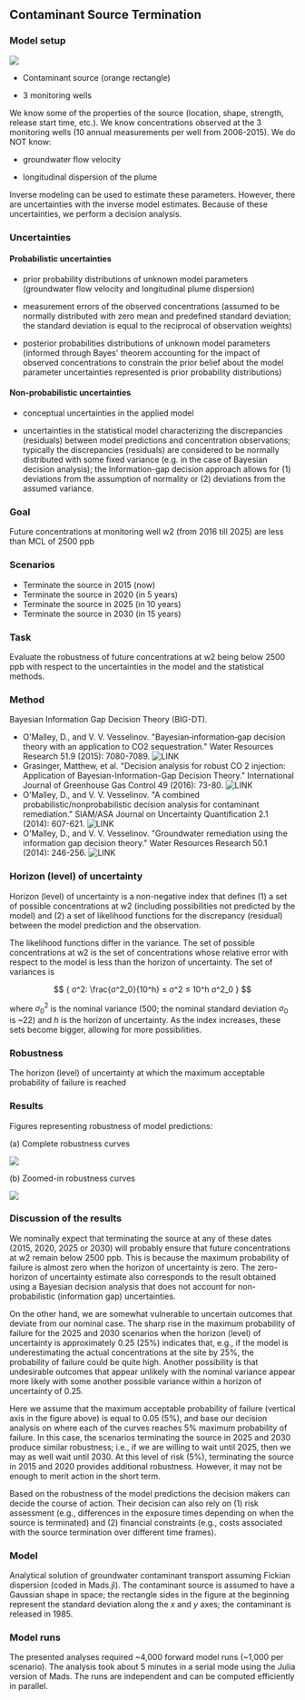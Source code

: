 ## Contaminant Source Termination

### Model setup

![](source_termination-problemsetup.png)

* Contaminant source (orange rectangle)

* 3 monitoring wells

We know some of the properties of the source (location, shape, strength, release start time, etc.).
We know concentrations observed at the 3 monitoring wells (10 annual measurements per well from 2006-2015).
We do NOT know:

*	groundwater flow velocity

*	longitudinal dispersion of the plume

Inverse modeling can be used to estimate these parameters.
However, there are uncertainties with the inverse model estimates.
Because of these uncertainties, we perform a decision analysis.

### Uncertainties

#### Probabilistic uncertainties

*	prior probability distributions of unknown model parameters (groundwater flow velocity and longitudinal plume dispersion)

*	measurement errors of the observed concentrations (assumed to be normally distributed with zero mean and predefined standard deviation; the standard deviation is equal to the reciprocal of observation weights)

*	posterior probabilities distributions of unknown model parameters (informed through Bayes' theorem accounting for the impact of observed concentrations to constrain the prior belief about the model parameter uncertainties represented is prior probability distributions)

#### Non-probabilistic uncertainties

*	conceptual uncertainties in the applied model

*	uncertainties in the statistical model characterizing the discrepancies (residuals) between model predictions and concentration observations; typically the discrepancies (residuals) are considered to be normally distributed with some fixed variance (e.g. in the case of Bayesian decision analysis); the Information-gap decision approach allows for (1) deviations from the assumption of normality or (2) deviations from the assumed variance.

### Goal

Future concentrations at monitoring well w2 (from 2016 till 2025) are less than MCL of 2500 ppb

### Scenarios

* Terminate the source in 2015 (now)
* Terminate the source in 2020 (in 5 years)
* Terminate the source in 2025 (in 10 years)
* Terminate the source in 2030 (in 15 years)

### Task

Evaluate the robustness of future concentrations at w2 being below 2500 ppb with respect to the uncertainties in the model and the statistical methods.

### Method

Bayesian Information Gap Decision Theory (BIG-DT).

* O'Malley, D., and V. V. Vesselinov. "Bayesian‐information‐gap decision theory with an application to CO2 sequestration." Water Resources Research 51.9 (2015): 7080-7089. ![LINK](http://onlinelibrary.wiley.com/doi/10.1002/2015WR017413/full)
* Grasinger, Matthew, et al. "Decision analysis for robust CO 2 injection: Application of Bayesian-Information-Gap Decision Theory." International Journal of Greenhouse Gas Control 49 (2016): 73-80. ![LINK](http://www.sciencedirect.com/science/article/pii/S1750583616300664?np=y)
* O'Malley, D., and V. V. Vesselinov. "A combined probabilistic/nonprobabilistic decision analysis for contaminant remediation." SIAM/ASA Journal on Uncertainty Quantification 2.1 (2014): 607-621. ![LINK](http://epubs.siam.org/doi/abs/10.1137/140965132)
* O'Malley, D., and V. V. Vesselinov. "Groundwater remediation using the information gap decision theory." Water Resources Research 50.1 (2014): 246-256. ![LINK](http://onlinelibrary.wiley.com/doi/10.1002/2013WR014718/full)
 

### Horizon (level) of uncertainty

Horizon (level) of uncertainty is a non-negative index that defines
(1) a set of possible concentrations at w2 (including possibilities not predicted by the model) and
(2) a set of likelihood functions for the discrepancy (residual) between the model prediction and the observation.

The likelihood functions differ in the variance.
The set of possible concentrations at w2 is the set of concentrations whose relative error with respect to the model is less than the horizon of uncertainty.
The set of variances is

$$ { σ^2: \frac{σ^2_0}{10^h} ≤ σ^2 ≤ 10^h σ^2_0 } $$

where $σ^2_0$ is the nominal variance (500; the nominal standard deviation $σ_0$ is ~22) and $h$ is the horizon of uncertainty.
As the index increases, these sets become bigger, allowing for more possibilities.

### Robustness

The horizon (level) of uncertainty at which the maximum acceptable probability of failure is reached

### Results

Figures representing robustness of model predictions:

(a) Complete robustness curves

![](source_termination-robustness-1000.png)

(b) Zoomed-in robustness curves

![](source_termination-robustness-zoom-1000.png)

### Discussion of the results

We nominally expect that terminating the source at any of these dates (2015, 2020, 2025 or 2030) will probably ensure that future concentrations at w2 remain below 2500 ppb.
This is because the maximum probability of failure is almost zero when the horizon of uncertainty is zero.
The zero-horizon of uncertainty estimate also corresponds to the result obtained using a Bayesian decision analysis that does not account for non-probabilistic (information gap) uncertainties.

On the other hand, we are somewhat vulnerable to uncertain outcomes that deviate from our nominal case.
The sharp rise in the maximum probability of failure for the 2025 and 2030 scenarios when the horizon (level) of uncertainty is approximately 0.25 (25%) indicates that, e.g., if the model is underestimating the actual concentrations at the site by 25%, the probability of failure could be quite high.
Another possibility is that undesirable outcomes that appear unlikely with the nominal variance appear more likely with some another possible variance within a horizon of uncertainty of 0.25.

Here we assume that the maximum acceptable probability of failure (vertical axis in the figure above) is equal to 0.05 (5%), and base our decision analysis on where each of the curves reaches 5% maximum probability of failure.
In this case, the scenarios terminating the source in 2025 and 2030 produce similar robustness; i.e., if we are willing to wait until 2025, then we may as well wait until 2030.
At this level of risk (5%), terminating the source in 2015 and 2020 provides additional robustness.
However, it may not be enough to merit action in the short term.

Based on the robustness of the model predictions the decision makers can decide the course of action.
Their decision can also rely on
(1) risk assessment (e.g., differences in the exposure times depending on when the source is terminated) and
(2) financial constraints (e.g., costs associated with the source termination over different time frames).

### Model

Analytical solution of groundwater contaminant transport assuming Fickian dispersion (coded in Mads.jl).
The contaminant source is assumed to have a Gaussian shape in space; the rectangle sides in the figure at the beginning represent the standard deviation along the $x$ and $y$ axes; the contaminant is released in 1985.

### Model runs

The presented analyses required ~4,000 forward model runs (~1,000 per scenario).
The analysis took about 5 minutes in a serial mode using the Julia version of Mads.
The runs are independent and can be computed efficiently in parallel.
